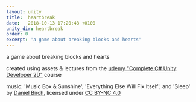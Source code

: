 ```yaml
---
layout: unity
title:  heartbreak
date:   2018-10-13 17:20:43 +0100
unity_dir: heartbreak
order: 0
excerpt: 'a game about breaking blocks and hearts'
---
```


a game about breaking blocks and hearts

created using assets & lectures from the [udemy "Complete C# Unity Developer 2D"](https://www.udemy.com/unitycourse/learn/v4/overview) course

music: 'Music Box & Sunshine', 'Everything Else Will Fix Itself', and 'Sleep' by [Daniel Birch](www.danielbirchmusic.com), licensed under [CC BY-NC 4.0](https://creativecommons.org/licenses/by-nc/4.0/)